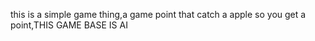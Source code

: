 this is a simple game thing,a game point that catch a apple so you get a point,THIS GAME BASE IS AI
